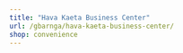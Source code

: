 ```yaml
---
title: "Hava Kaeta Business Center"
url: /gbarnga/hava-kaeta-business-center/
shop: convenience
---
```

